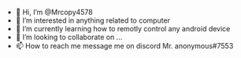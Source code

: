 - 👋 Hi, I’m @Mrcopy4578
- 👀 I’m interested in anything related to computer
- 🌱 I’m currently learning how to remotly control any android device 
- 💞️ I’m looking to collaborate on ...
- 📫 How to reach me message me on discord Mr. anonymous#7553

<!---
Mrcopy4578/Mrcopy4578 is a ✨ special ✨ repository because its `README.md` (this file) appears on your GitHub profile.
You can click the Preview link to take a look at your changes.
--->
